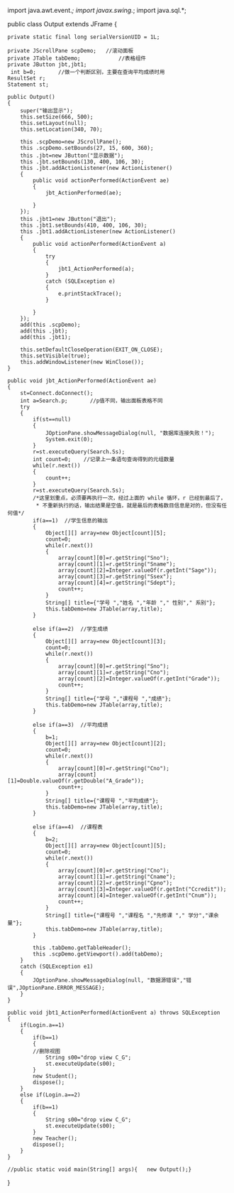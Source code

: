 import java.awt.event.*;
import javax.swing.*;
import java.sql.*;

public class Output extends JFrame
{

	private static final long serialVersionUID = 1L;
	
	private JScrollPane scpDemo;   //滚动面板
	private JTable tabDemo;            //表格组件
	private JButton jbt,jbt1;
	 int b=0;       //做一个判断区别，主要在查询平均成绩时用
	ResultSet r;
	Statement st;
	
	public Output()
	{
		super("输出显示");
		this.setSize(666, 500);
		this.setLayout(null);
		this.setLocation(340, 70);
		
		this .scpDemo=new JScrollPane();
		this .scpDemo.setBounds(27, 15, 600, 360);
		this .jbt=new JButton("显示数据");
		this .jbt.setBounds(130, 400, 106, 30);
		this .jbt.addActionListener(new ActionListener()
		{
			public void actionPerformed(ActionEvent ae) 
			{
				jbt_ActionPerformed(ae);
				
			}
		});
		this .jbt1=new JButton("退出");
		this .jbt1.setBounds(410, 400, 106, 30);
		this .jbt1.addActionListener(new ActionListener()
		{
			public void actionPerformed(ActionEvent a) 
			{
				try 
				{
					jbt1_ActionPerformed(a);
				} 
				catch (SQLException e)
				{
					e.printStackTrace();
				}
				
			}
		});
		add(this .scpDemo);
		add(this .jbt);
		add(this .jbt1);
		
		this.setDefaultCloseOperation(EXIT_ON_CLOSE);
		this.setVisible(true);
		this.addWindowListener(new WinClose());
	}
	
	public void jbt_ActionPerformed(ActionEvent ae)
	{
		st=Connect.doConnect();
		int a=Search.p;       //p值不同，输出面板表格不同
		try 
		{
			if(st==null)
			{
				JOptionPane.showMessageDialog(null, "数据库连接失败！");
	       	    System.exit(0);
			}
			r=st.executeQuery(Search.Ss);
			int count=0;    //记录上一条语句查询得到的元组数量
			while(r.next())
			{
				count++;
			}
			r=st.executeQuery(Search.Ss);    
			/*这里划重点，必须要再执行一次，经过上面的 while 循环，r 已经到最后了，
			 * 不重新执行的话，输出结果是空值，就是最后的表格数目信息是对的，但没有任何值*/
			if(a==1)  //学生信息的输出
			{
				Object[][] array=new Object[count][5];
				count=0;
				while(r.next())
				{
					array[count][0]=r.getString("Sno");
					array[count][1]=r.getString("Sname");
					array[count][2]=Integer.valueOf(r.getInt("Sage"));
					array[count][3]=r.getString("Ssex");
					array[count][4]=r.getString("Sdept");
					count++;
				}
				String[] title={"学号 ","姓名 ","年龄 "," 性别"," 系别"};
				this.tabDemo=new JTable(array,title);
			}
			
			else if(a==2)  //学生成绩
			{
				Object[][] array=new Object[count][3];
				count=0;
				while(r.next())
				{
					array[count][0]=r.getString("Sno");
					array[count][1]=r.getString("Cno");
					array[count][2]=Integer.valueOf(r.getInt("Grade"));
					count++;
				}
				String[] title={"学号 ","课程号 ","成绩"};
				this.tabDemo=new JTable(array,title);
			}
			
			else if(a==3)  //平均成绩
			{
				b=1;
				Object[][] array=new Object[count][2];
				count=0;
				while(r.next())
				{
					array[count][0]=r.getString("Cno");
					array[count][1]=Double.valueOf(r.getDouble("A_Grade"));
					count++;
				}
				String[] title={"课程号 ","平均成绩"};
				this.tabDemo=new JTable(array,title);
			}
			
			else if(a==4)  //课程表
			{
				b=2;
				Object[][] array=new Object[count][5];
				count=0;
				while(r.next())
				{
					array[count][0]=r.getString("Cno");
					array[count][1]=r.getString("Cname");
					array[count][2]=r.getString("Cpno");
					array[count][3]=Integer.valueOf(r.getInt("Ccredit"));
					array[count][4]=Integer.valueOf(r.getInt("Cnum"));
					count++;
				}
				String[] title={"课程号 ","课程名 ","先修课 "," 学分","课余量"};
				this.tabDemo=new JTable(array,title);
			}
			
			this .tabDemo.getTableHeader();
			this .scpDemo.getViewport().add(tabDemo);
		} 
		catch (SQLException e1) 
		{
			JOptionPane.showMessageDialog(null, "数据源错误","错误",JOptionPane.ERROR_MESSAGE);
		}
	}
	
	public void jbt1_ActionPerformed(ActionEvent a) throws SQLException
	{
		if(Login.a==1)
		{
			if(b==1)
			{
			//删除视图
				String s00="drop view C_G";
				st.executeUpdate(s00);
			}
			new Student();
			dispose();
		}
		else if(Login.a==2)
		{
			if(b==1)
			{
				String s00="drop view C_G";
				st.executeUpdate(s00);
			}
			new Teacher();
			dispose();
		}
	}
	
	//public static void main(String[] args){	new Output();}

}
